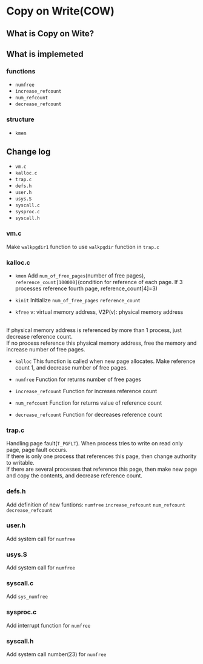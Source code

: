 # Copy on Write(COW)

## What is Copy on Wite?

## What is implemeted

### functions
- `numfree`
- `increase_refcount`
- `num_refcount`
- `decrease_refcount`

### structure
- `kmem`





## Change log
- `vm.c`
- `kalloc.c`
- `trap.c`
- `defs.h`
- `user.h`
- `usys.S`
- `syscall.c`
- `sysproc.c`
- `syscall.h`


### vm.c
Make `walkpgdir1` function to use `walkpgdir` function in `trap.c`

### kalloc.c
- `kmem`
Add `num_of_free_pages`(number of free pages), `reference_count[100000]`(condition for reference of each page. If 3 processes reference fourth page, reference_count[4]=3)

- `kinit`
Initialize `num_of_free_pages` `reference_count`

- `kfree`
v: virtual memory address, V2P(v): physical memory address
</br>
If physical memory address is referenced by more than 1 process, just decrease reference count.
</br>
If no process reference this physical memory address, free the memory and increase number of free pages.

- `kalloc`
This function is called when new page allocates. Make reference count 1, and decrease number of free pages.

- `numfree`
Function for returns number of free pages

- `increase_refcount`
Function for increses reference count

- `num_refcount`
Function for returns value of reference count

- `decrease_refcount`
Function for decreases reference count

### trap.c
Handling page fault(`T_PGFLT`). When process tries to write on read only page, page fault occurs.
</br>
If there is only one process that references this page, then change authority to writable.
</br>
If there are several processes that reference this page, then make new page and copy the contents, and decrease reference count.

### defs.h
Add definition of new funtions: `numfree` `increase_refcount` `num_refcount` `decrease_refcount`

### user.h
Add system call for `numfree`

### usys.S
Add system call for `numfree`

### syscall.c
Add `sys_numfree`

### sysproc.c
Add interrupt function for `numfree`

### syscall.h
Add system call number(23) for `numfree`

